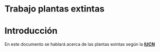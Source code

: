 Trabajo plantas extintas
================

# Introducción

En este documento se hablará acerca de las plantas exintas según la
[**IUCN**](https://www.iucnredlist.org/)
